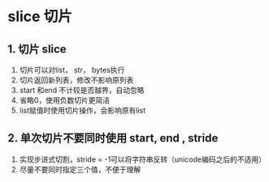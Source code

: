 # slice 切片

## 1. 切片 slice
1. 切片可以对list， str， bytes执行
2. 切片返回新列表，修改不影响原列表
3. start 和end 不计较是否越界，自动忽略
4. 省略0，使用负数切片更简洁
5. list赋值时使用切片操作，会影响原有list

## 2. 单次切片不要同时使用 start, end , stride
1. 实现步进式切割，stride = -1可以将字符串反转（unicode编码之后的不适用）
2. 尽量不要同时指定三个值，不便于理解